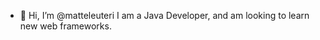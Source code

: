 - 👋 Hi, I’m @matteleuteri
I am a Java Developer, and am looking to learn new web frameworks.

<!---
matteleuteri/matteleuteri is a ✨ special ✨ repository because its `README.md` (this file) appears on your GitHub profile.
You can click the Preview link to take a look at your changes.
--->
